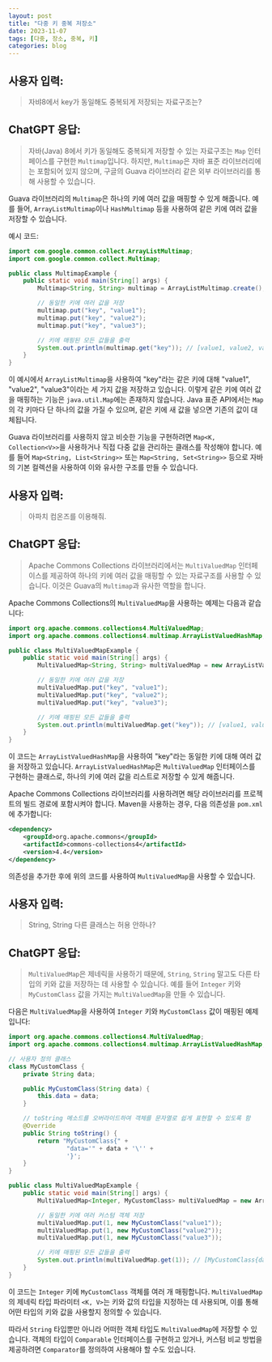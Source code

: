 ```yaml
---
layout: post
title: "다중 키 중복 저장소"
date: 2023-11-07
tags: [다중, 장소, 중복, 키]
categories: blog
---
```


## 사용자 입력:
> 자뱌8에서 key가 동일해도 중복되게 저장되는 자료구조는?

## ChatGPT 응답:
> 자바(Java) 8에서 키가 동일해도 중복되게 저장할 수 있는 자료구조는 `Map` 인터페이스를 구현한 `Multimap`입니다. 하지만, `Multimap`은 자바 표준 라이브러리에는 포함되어 있지 않으며, 구글의 Guava 라이브러리 같은 외부 라이브러리를 통해 사용할 수 있습니다.

Guava 라이브러리의 `Multimap`은 하나의 키에 여러 값을 매핑할 수 있게 해줍니다. 예를 들어, `ArrayListMultimap`이나 `HashMultimap` 등을 사용하여 같은 키에 여러 값을 저장할 수 있습니다.

예시 코드:
```java
import com.google.common.collect.ArrayListMultimap;
import com.google.common.collect.Multimap;

public class MultimapExample {
    public static void main(String[] args) {
        Multimap<String, String> multimap = ArrayListMultimap.create();

        // 동일한 키에 여러 값을 저장
        multimap.put("key", "value1");
        multimap.put("key", "value2");
        multimap.put("key", "value3");

        // 키에 매핑된 모든 값들을 출력
        System.out.println(multimap.get("key")); // [value1, value2, value3]
    }
}
```

이 예시에서 `ArrayListMultimap`을 사용하여 "key"라는 같은 키에 대해 "value1", "value2", "value3"이라는 세 가지 값을 저장하고 있습니다. 이렇게 같은 키에 여러 값을 매핑하는 기능은 `java.util.Map`에는 존재하지 않습니다. Java 표준 API에서는 `Map`의 각 키마다 단 하나의 값을 가질 수 있으며, 같은 키에 새 값을 넣으면 기존의 값이 대체됩니다.

Guava 라이브러리를 사용하지 않고 비슷한 기능을 구현하려면 `Map<K, Collection<V>>`을 사용하거나 직접 다중 값을 관리하는 클래스를 작성해야 합니다. 예를 들어 `Map<String, List<String>>` 또는 `Map<String, Set<String>>` 등으로 자바의 기본 컬렉션을 사용하여 이와 유사한 구조를 만들 수 있습니다.

## 사용자 입력:
> 아파치 컴온즈를 이용해줘.

## ChatGPT 응답:
> Apache Commons Collections 라이브러리에서는 `MultiValuedMap` 인터페이스를 제공하여 하나의 키에 여러 값을 매핑할 수 있는 자료구조를 사용할 수 있습니다. 이것은 Guava의 `Multimap`과 유사한 역할을 합니다.

Apache Commons Collections의 `MultiValuedMap`을 사용하는 예제는 다음과 같습니다:

```java
import org.apache.commons.collections4.MultiValuedMap;
import org.apache.commons.collections4.multimap.ArrayListValuedHashMap;

public class MultiValuedMapExample {
    public static void main(String[] args) {
        MultiValuedMap<String, String> multiValuedMap = new ArrayListValuedHashMap<>();

        // 동일한 키에 여러 값을 저장
        multiValuedMap.put("key", "value1");
        multiValuedMap.put("key", "value2");
        multiValuedMap.put("key", "value3");

        // 키에 매핑된 모든 값들을 출력
        System.out.println(multiValuedMap.get("key")); // [value1, value2, value3]
    }
}
```

이 코드는 `ArrayListValuedHashMap`을 사용하여 "key"라는 동일한 키에 대해 여러 값을 저장하고 있습니다. `ArrayListValuedHashMap`은 `MultiValuedMap` 인터페이스를 구현하는 클래스로, 하나의 키에 여러 값을 리스트로 저장할 수 있게 해줍니다.

Apache Commons Collections 라이브러리를 사용하려면 해당 라이브러리를 프로젝트의 빌드 경로에 포함시켜야 합니다. Maven을 사용하는 경우, 다음 의존성을 `pom.xml`에 추가합니다:

```xml
<dependency>
    <groupId>org.apache.commons</groupId>
    <artifactId>commons-collections4</artifactId>
    <version>4.4</version>
</dependency>
```

의존성을 추가한 후에 위의 코드를 사용하여 `MultiValuedMap`을 사용할 수 있습니다.

## 사용자 입력:
> String, String 다른 클래스는 허용 안하나?

## ChatGPT 응답:
> `MultiValuedMap`은 제네릭을 사용하기 때문에, `String`, `String` 말고도 다른 타입의 키와 값을 저장하는 데 사용할 수 있습니다. 예를 들어 `Integer` 키와 `MyCustomClass` 값을 가지는 `MultiValuedMap`을 만들 수 있습니다.

다음은 `MultiValuedMap`을 사용하여 `Integer` 키와 `MyCustomClass` 값이 매핑된 예제입니다:

```java
import org.apache.commons.collections4.MultiValuedMap;
import org.apache.commons.collections4.multimap.ArrayListValuedHashMap;

// 사용자 정의 클래스
class MyCustomClass {
    private String data;

    public MyCustomClass(String data) {
        this.data = data;
    }

    // toString 메소드를 오버라이드하여 객체를 문자열로 쉽게 표현할 수 있도록 함
    @Override
    public String toString() {
        return "MyCustomClass{" +
                "data='" + data + '\'' +
                '}';
    }
}

public class MultiValuedMapExample {
    public static void main(String[] args) {
        MultiValuedMap<Integer, MyCustomClass> multiValuedMap = new ArrayListValuedHashMap<>();

        // 동일한 키에 여러 커스텀 객체 저장
        multiValuedMap.put(1, new MyCustomClass("value1"));
        multiValuedMap.put(1, new MyCustomClass("value2"));
        multiValuedMap.put(1, new MyCustomClass("value3"));

        // 키에 매핑된 모든 값들을 출력
        System.out.println(multiValuedMap.get(1)); // [MyCustomClass{data='value1'}, MyCustomClass{data='value2'}, MyCustomClass{data='value3'}]
    }
}
```

이 코드는 `Integer` 키에 `MyCustomClass` 객체를 여러 개 매핑합니다. `MultiValuedMap`의 제네릭 타입 파라미터 `<K, V>`는 키와 값의 타입을 지정하는 데 사용되며, 이를 통해 어떤 타입의 키와 값을 사용할지 정의할 수 있습니다.

따라서 `String` 타입뿐만 아니라 어떠한 객체 타입도 `MultiValuedMap`에 저장할 수 있습니다. 객체의 타입이 `Comparable` 인터페이스를 구현하고 있거나, 커스텀 비교 방법을 제공하려면 `Comparator`를 정의하여 사용해야 할 수도 있습니다.

